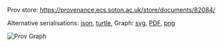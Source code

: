
Prov store: https://provenance.ecs.soton.ac.uk/store/documents/82084/

Alternative serialisations: [json](https://provenance.ecs.soton.ac.uk/store/documents/82084.json), [turtle](https://provenance.ecs.soton.ac.uk/store/documents/82084.ttl),
Graph: [svg](https://provenance.ecs.soton.ac.uk/store/documents/82084.svg), [PDF](https://provenance.ecs.soton.ac.uk/store/documents/82084.pdf), [png](https://provenance.ecs.soton.ac.uk/store/documents/82084.png)

![Prov Graph](https://provenance.ecs.soton.ac.uk/store/documents/82084.png)

        
